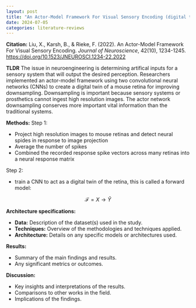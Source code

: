 ```yaml
---
layout: post
title: "An Actor-Model Framework For Visual Sensory Encoding (digital twin)"
date: 2024-07-05
categories: literature-reviews
---
```


**Citation:**
Liu, X., Karsh, B., & Rieke, F. (2022). An Actor-Model Framework For Visual Sensory Encoding. *Journal of Neuroscience*, 42(10), 1234-1245. https://doi.org/10.1523/JNEUROSCI.1234-22.2022

**TLDR**
The issue in neuroengineering is determining artifical inputs for a sensory system that will output the desired perception. Researchers implemented an actor-model framework using two convolutional neural networks (CNNs) to create a digital twin of a mouse retina for improving downsampling. Downsampling is important because sensory systems or prosthetics cannot ingest high resolution images. The actor network downsampling conserves more important vital information than the traditional systems. 


**Methods:**
Step 1: 
- Project high resolution images to mouse retinas and detect neural spides in response to image projection 
- Average the number of spikes
- Combined the recorded response spike vectors across many retinas into a neural response matrix

Step 2: 
- train a CNN to act as a digital twin of the retina, this is called a forward model: 

$$\mathcal{F} = X \rightarrow \hat{Y}$$


**Architecture specifications:**
- **Data:** Description of the dataset(s) used in the study.
- **Techniques:** Overview of the methodologies and techniques applied.
- **Architecture:** Details on any specific models or architectures used.

**Results:**
- Summary of the main findings and results.
- Any significant metrics or outcomes.

**Discussion:**
- Key insights and interpretations of the results.
- Comparisons to other works in the field.
- Implications of the findings.
